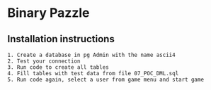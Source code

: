 # Binary Pazzle
## Installation instructions
    1. Create a database in pg Admin with the name ascii4
    2. Test your connection
    3. Run code to create all tables
    4. Fill tables with test data from file 07_POC_DML.sql
    5. Run code again, select a user from game menu and start game